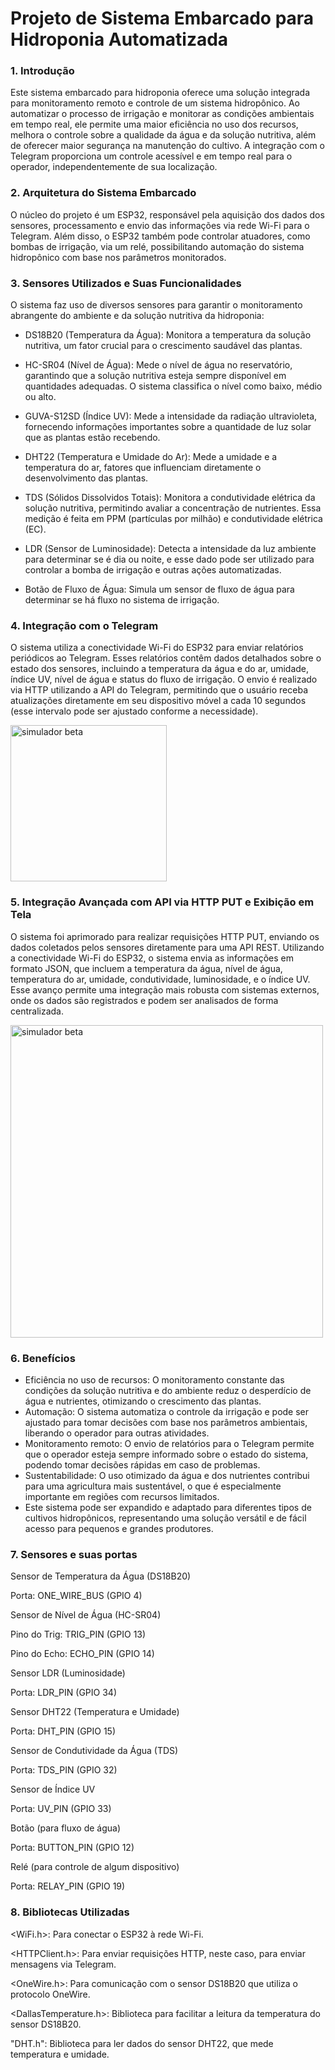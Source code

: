 # Projeto de Sistema Embarcado para Hidroponia Automatizada

### 1. Introdução
Este sistema embarcado para hidroponia oferece uma solução integrada para monitoramento remoto e controle de um sistema hidropônico. Ao automatizar o processo de irrigação e monitorar as condições ambientais em tempo real, ele permite uma maior eficiência no uso dos recursos, melhora o controle sobre a qualidade da água e da solução nutritiva, além de oferecer maior segurança na manutenção do cultivo. A integração com o Telegram proporciona um controle acessível e em tempo real para o operador, independentemente de sua localização.

### 2. Arquitetura do Sistema Embarcado
O núcleo do projeto é um ESP32, responsável pela aquisição dos dados dos sensores, processamento e envio das informações via rede Wi-Fi para o Telegram. Além disso, o ESP32 também pode controlar atuadores, como bombas de irrigação, via um relé, possibilitando automação do sistema hidropônico com base nos parâmetros monitorados.

### 3. Sensores Utilizados e Suas Funcionalidades
O sistema faz uso de diversos sensores para garantir o monitoramento abrangente do ambiente e da solução nutritiva da hidroponia:

- DS18B20 (Temperatura da Água): Monitora a temperatura da solução nutritiva, um fator crucial para o crescimento saudável das plantas.

- HC-SR04 (Nível de Água): Mede o nível de água no reservatório, garantindo que a solução nutritiva esteja sempre disponível em quantidades adequadas. O sistema classifica o nível como baixo, médio ou alto.

- GUVA-S12SD (Índice UV): Mede a intensidade da radiação ultravioleta, fornecendo informações importantes sobre a quantidade de luz solar que as plantas estão recebendo.

- DHT22 (Temperatura e Umidade do Ar): Mede a umidade e a temperatura do ar, fatores que influenciam diretamente o desenvolvimento das plantas.

- TDS (Sólidos Dissolvidos Totais): Monitora a condutividade elétrica da solução nutritiva, permitindo avaliar a concentração de nutrientes. Essa medição é feita em PPM (partículas por milhão) e condutividade elétrica (EC).

- LDR (Sensor de Luminosidade): Detecta a intensidade da luz ambiente para determinar se é dia ou noite, e esse dado pode ser utilizado para controlar a bomba de irrigação e outras ações automatizadas.

- Botão de Fluxo de Água: Simula um sensor de fluxo de água para determinar se há fluxo no sistema de irrigação.

### 4. Integração com o Telegram
O sistema utiliza a conectividade Wi-Fi do ESP32 para enviar relatórios periódicos ao Telegram. Esses relatórios contêm dados detalhados sobre o estado dos sensores, incluindo a temperatura da água e do ar, umidade, índice UV, nível de água e status do fluxo de irrigação. O envio é realizado via HTTP utilizando a API do Telegram, permitindo que o usuário receba atualizações diretamente em seu dispositivo móvel a cada 10 segundos (esse intervalo pode ser ajustado conforme a necessidade).

<img src="https://github.com/user-attachments/assets/acc0729b-dbcf-4f8c-99d3-2215f762f5bc" alt="simulador beta" width="250"/>

### 5. Integração Avançada com API via HTTP PUT e Exibição em Tela

O sistema foi aprimorado para realizar requisições HTTP PUT, enviando os dados coletados pelos sensores diretamente para uma API REST. Utilizando a conectividade Wi-Fi do ESP32, o sistema envia as informações em formato JSON, que incluem a temperatura da água, nível de água, temperatura do ar, umidade, condutividade, luminosidade, e o índice UV. Esse avanço permite uma integração mais robusta com sistemas externos, onde os dados são registrados e podem ser analisados de forma centralizada.

<img src="https://github.com/user-attachments/assets/46267aca-0947-43b8-92d4-e80115671c57" alt="simulador beta" width="500"/>


### 6. Benefícios
- Eficiência no uso de recursos: O monitoramento constante das condições da solução nutritiva e do ambiente reduz o desperdício de água e nutrientes, otimizando o crescimento das plantas.
- Automação: O sistema automatiza o controle da irrigação e pode ser ajustado para tomar decisões com base nos parâmetros ambientais, liberando o operador para outras atividades.
- Monitoramento remoto: O envio de relatórios para o Telegram permite que o operador esteja sempre informado sobre o estado do sistema, podendo tomar decisões rápidas em caso de problemas.
- Sustentabilidade: O uso otimizado da água e dos nutrientes contribui para uma agricultura mais sustentável, o que é especialmente importante em regiões com recursos limitados.
- Este sistema pode ser expandido e adaptado para diferentes tipos de cultivos hidropônicos, representando uma solução versátil e de fácil acesso para pequenos e grandes produtores.


### 7. Sensores e suas portas

Sensor de Temperatura da Água (DS18B20)

Porta: ONE_WIRE_BUS (GPIO 4)

Sensor de Nível de Água (HC-SR04) 

Pino do Trig: TRIG_PIN (GPIO 13)

Pino do Echo: ECHO_PIN (GPIO 14)

Sensor LDR (Luminosidade)

Porta: LDR_PIN (GPIO 34)

Sensor DHT22 (Temperatura e Umidade)

Porta: DHT_PIN (GPIO 15)

Sensor de Condutividade da Água (TDS)

Porta: TDS_PIN (GPIO 32)

Sensor de Índice UV

Porta: UV_PIN (GPIO 33)

Botão (para fluxo de água)

Porta: BUTTON_PIN (GPIO 12)

Relé (para controle de algum dispositivo)

Porta: RELAY_PIN (GPIO 19)

### 8. Bibliotecas Utilizadas
<WiFi.h>: Para conectar o ESP32 à rede Wi-Fi.

<HTTPClient.h>: Para enviar requisições HTTP, neste caso, para enviar mensagens via Telegram.

<OneWire.h>: Para comunicação com o sensor DS18B20 que utiliza o protocolo OneWire.

<DallasTemperature.h>: Biblioteca para facilitar a leitura da temperatura do sensor DS18B20.

"DHT.h": Biblioteca para ler dados do sensor DHT22, que mede temperatura e umidade.
